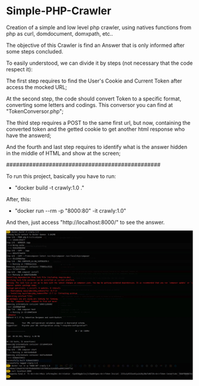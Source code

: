 # Simple-PHP-Crawler

Creation of a simple and low level php crawler, using natives functions from php as curl, domdocument, domxpath, etc..

The objective of this Crawler is find an Answer that is only informed after some steps concluded.

To easily understood, we can divide it by steps (not necessary that the code respect it):

The first step requires to find the User's Cookie and Current Token after access the mocked URL;

At the second step, the code should convert Token to a specific format, converting some letters and codings. This conversor you can find at "TokenConversor.php";

The third step requires a POST to the same first url, but now, containing the converted token and the getted cookie to get another html response who have the answerd;

And the fourth and last step requires to identify what is the answer hidden in the middle of HTML and show at the screen;

###############################################

To run this project, basically you have to run:

- "docker build -t crawly:1.0 ."

After, this:

- "docker run --rm -p "8000:80" -it crawly:1.0"

And then, just access "http://localhost:8000/" to see the answer.

<img src="Running.jpg" alt="Projet running with docker"/>
